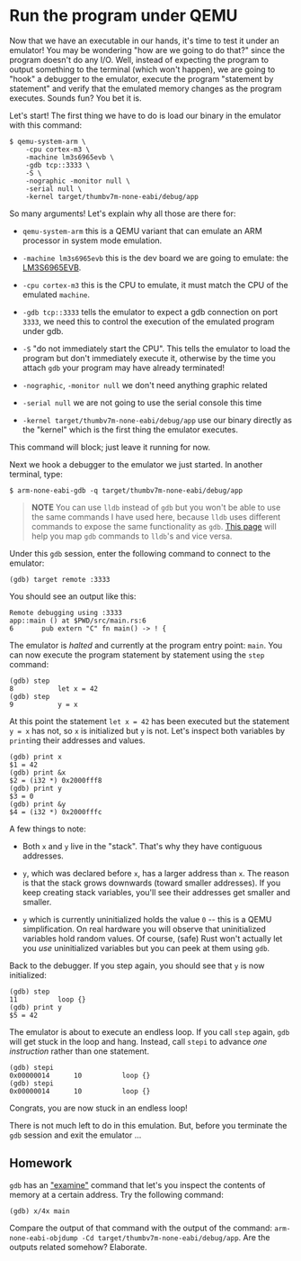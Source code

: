 # Run the program under QEMU

Now that we have an executable in our hands, it's time to test it under an
emulator! You may be wondering "how are we going to do that?" since the program
doesn't do any I/O. Well, instead of expecting the program to output something
to the terminal (which won't happen), we are going to "hook" a debugger to the
emulator, execute the program "statement by statement" and verify that the
emulated memory changes as the program executes. Sounds fun? You bet it is.

Let's start! The first thing we have to do is load our binary in the emulator
with this command:

```
$ qemu-system-arm \
    -cpu cortex-m3 \
    -machine lm3s6965evb \
    -gdb tcp::3333 \
    -S \
    -nographic -monitor null \
    -serial null \
    -kernel target/thumbv7m-none-eabi/debug/app
```

So many arguments! Let's explain why all those are there for:

- `qemu-system-arm` this is a QEMU variant that can emulate an ARM processor in
  system mode emulation.

- `-machine lm3s6965evb` this is the dev board we are going to emulate: the
  [LM3S6965EVB].

- `-cpu cortex-m3` this is the CPU to emulate, it must match the CPU of the
  emulated `machine`.

- `-gdb tcp::3333` tells the emulator to expect a gdb connection on port `3333`,
  we need this to control the execution of the emulated program under gdb.

- `-S` "do not immediately start the CPU". This tells the emulator to load the
  program but don't immediately execute it, otherwise by the time you attach
  `gdb` your program may have already terminated!

- `-nographic`, `-monitor null` we don't need anything graphic related

- `-serial null` we are not going to use the serial console this time

- `-kernel target/thumbv7m-none-eabi/debug/app` use our binary directly as the
  "kernel" which is the first thing the emulator executes.

[LM3S6965EVB]: http://www.ti.com/lit/ug/spmu029a/spmu029a.pdf

This command will block; just leave it running for now.

Next we hook a debugger to the emulator we just started. In another terminal,
type:

```
$ arm-none-eabi-gdb -q target/thumbv7m-none-eabi/debug/app
```

> **NOTE** You can use `lldb` instead of `gdb` but you won't be able to use the
> same commands I have used here, because `lldb` uses different commands to
> expose the same functionality as `gdb`. [This page] will help you map `gdb`
> commands to `lldb`'s and vice versa.

[This page]: http://lldb.llvm.org/lldb-gdb.html

Under this `gdb` session, enter the following command to connect to the
emulator:

```
(gdb) target remote :3333
```

You should see an output like this:

```
Remote debugging using :3333
app::main () at $PWD/src/main.rs:6
6       pub extern "C" fn main() -> ! {
```

The emulator is *halted* and currently at the program entry point: `main`. You
can now execute the program statement by statement using the `step` command:

```
(gdb) step
8           let x = 42
(gdb) step
9           y = x
```

At this point the statement `let x = 42` has been executed but the statement
`y = x` has not, so `x` is initialized but `y` is not. Let's inspect both
variables by `print`ing their addresses and values.

```
(gdb) print x
$1 = 42
(gdb) print &x
$2 = (i32 *) 0x2000fff8
(gdb) print y
$3 = 0
(gdb) print &y
$4 = (i32 *) 0x2000fffc
```

A few things to note:

- Both `x` and `y` live in the "stack". That's why they have contiguous
  addresses.

- `y`, which was declared before `x`, has a larger address than `x`. The reason
  is that the stack grows downwards (toward smaller addresses). If you keep
  creating stack variables, you'll see their addresses get smaller and smaller.

- `y` which is currently uninitialized holds the value `0` -- this is a QEMU
  simplification. On real hardware you will observe that uninitialized variables
  hold random values. Of course, (safe) Rust won't actually let you *use*
  uninitialized variables but you can peek at them using `gdb`.

Back to the debugger. If you step again, you should see that `y` is now
initialized:

```
(gdb) step
11          loop {}
(gdb) print y
$5 = 42
```

The emulator is about to execute an endless loop. If you call `step` again,
`gdb` will get stuck in the loop and hang. Instead, call `stepi` to advance *one
instruction* rather than one statement.

```
(gdb) stepi
0x00000014      10          loop {}
(gdb) stepi
0x00000014      10          loop {}
```

Congrats, you are now stuck in an endless loop!

There is not much left to do in this emulation. But, before you terminate the
`gdb` session and exit the emulator ...

## Homework

`gdb` has an ["examine"] command that let's you inspect the contents of memory
at a certain address. Try the following command:

["examine"]: http://www.delorie.com/gnu/docs/gdb/gdb_56.html

```
(gdb) x/4x main
```

Compare the output of that command with the output of the command:
`arm-none-eabi-objdump -Cd target/thumbv7m-none-eabi/debug/app`. Are the outputs
related somehow? Elaborate.
